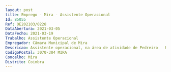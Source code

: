 ```yaml
--- 
layout: post
title: Emprego - Mira - Assistente Operacional
Id: 85055
Ref: OE202103/0228
DataAbertura: 2021-03-05
DataFecho: 2021-03-19
Trabalho: Assistente Operacional
Empregador: Câmara Municipal de Mira
Descricao: Assistente operacional, na área de atividade de Pedreiro   Executa obras de conservação, reparação e manutenção do património da Câmara Municipal  Executa alvenaria de pedra, tijolo ou blocos de cimento, podendo também fazer o respetivo reboco  Procede ao assentamento de manilhas, tubos e cantarias   Executa muros e estruturas simples, com ou sem armaduras, podendo também encarregar se da montagem de armaduras muito simples  Levanta e reveste maciços de alvenaria  Assenta manilhas, azulejos e ladrilhos e aplicar camadas de argamassas de gesso em superfícies de edificações, para o que utiliza ferramentas manuais adequadas  Executa as tarefas fundamentais de pedreiro, em geral do assentador de manilhas de grés e cimento, e do ladrilhador  Monta bancas, sanitários, coberturas e telha  Executa operações de caiação a pincel ou com outros dispositivos  Aplica camadas de tinta, verniz ou outros produtos afins, sobre diversas superfícies  Executa outros trabalhos similares ou complementares dos descritos  Instrui ou supervisiona o trabalho dos aprendizes ou serventes que lhe estejam afetos  Assegura outras tarefas que lhe sejam superiormente cometidas.
CodigoPostal: 3070-304 MIRA
Concelho: Mira
Distrito: Coimbra
--- 
```

